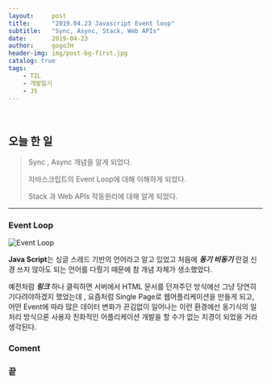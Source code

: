 ```yaml
---
layout:     post
title:      "2019.04.23 Javascript Event loop"
subtitle:   "Sync, Async, Stack, Web APIs"
date:       2019-04-23
author:     gogoJH
header-img: img/post-bg-first.jpg
catalog: true
tags:
    - TIL
    - 개발일기
    - JS
---
```


<br>


## 오늘 한 일


> Sync , Async 개념을 알게 되었다.
> 
> 자바스크립트의 Event Loop에 대해 이해하게 되었다.
> 
> Stack 과 Web APIs 작동원리에 대해 알게 되었다.

---

### Event Loop

![Event Loop](https://cdn-images-1.medium.com/max/800/1*m5M4NV495oH4ADvpnItnVQ.png)

**Java Script**는 싱글 스레드 기반의 언어라고 알고 있었고 처음에 ***동기 비동기*** 란걸 
신경 쓰지 않아도 되는 언어를 다뤘기 때문에 참 개념 자체가 생소했었다.
 
예전처럼 ***링크*** 하나 클릭하면 서버에서 HTML 문서를 던져주던 방식에선 그냥 당연히
기다려야하겠지 했었는데 , 요즘처럼 Single Page로 웹어플리케이션을 만들게 되고,
어떤 Event에 따라 많은 데이터 변화가 끈김없이 일어나는 이런 환경에선 동기식의 
일처리 방식으론 사용자 친화적인 어플리케이션 개발을 할 수가 없는 지경이 되었을
거라 생각된다. 

### Coment



### 끝
<!--stackedit_data:
eyJwcm9wZXJ0aWVzIjoibGF5b3V0OiAgICAgcG9zdFxudGl0bG
U6ICAgICAgXCIyMDE5LjA0LjIzIEphdmFzY3JpcHQgRXZlbnQg
bG9vcFwiXG5zdWJ0aXRsZTogICBcIlN5bmMsIEFzeW5jLCBTdG
FjaywgV2ViIEFQSXNcIlxuZGF0ZTogICAgICAgMjAxOS0wNC0x
NVxuYXV0aG9yOiAgICAgZ29nb0pIXG5oZWFkZXItaW1nOiAvaW
1nL3Bvc3QtYmctZmlyc3QuanBnXG5jYXRhbG9nOiB0cnVlXG50
YWdzOlxuICAgIC0gVElMXG4gICAgLSDqsJzrsJzsnbzquLBcbi
AgICAtIEpTXG4iLCJoaXN0b3J5IjpbLTg0Mzc4NDUyMiw5MTkz
NTAzNDIsLTc0OTExNzYzMCwxNTgxNDQ0NzU0LDU4OTU5MTE3Ni
wxNDE2Nzk2MDMyLC0xNTEwNzY0MDM2LC0xMjM0NjUxMTkwXX0=

-->